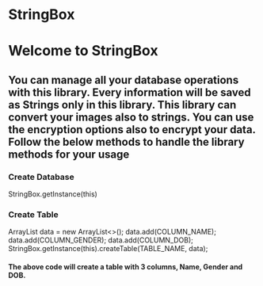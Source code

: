 # StringBox

# Welcome to StringBox

## You can manage all your database operations with this library. Every information will be saved as Strings only in this library. This library can convert your images also to strings. You can use the encryption options also to encrypt your data. Follow the below methods to handle the library methods for your usage


### Create Database
StringBox.getInstance(this)


### Create Table
ArrayList<String> data = new ArrayList<>();
data.add(COLUMN_NAME);
data.add(COLUMN_GENDER);
data.add(COLUMN_DOB);
StringBox.getInstance(this).createTable(TABLE_NAME, data);
#### The above code will create a table with 3 columns, Name, Gender and DOB.
